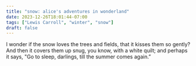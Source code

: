 ```yaml
---
title: "snow: alice's adventures in wonderland"
date: 2023-12-26T18:01:44-07:00
tags: ["Lewis Carroll", "winter", "snow"]
draft: false
---
```


I wonder if the snow loves the trees and fields, that it kisses them so gently? And then it covers them up snug, you know, with a white quilt; and perhaps it says, "Go to sleep, darlings, till the summer comes again.”

